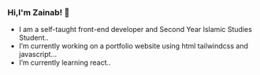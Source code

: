 ### Hi,I'm Zainab! 👋


-  I am a self-taught front-end developer and Second Year Islamic Studies Student..
-  I’m currently working on a portfolio website using html tailwindcss and javascript...
-  I’m currently learning react..
